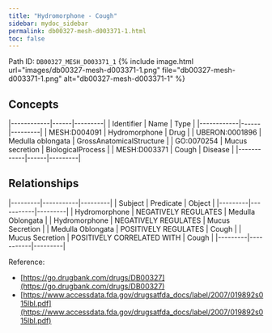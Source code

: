 ```yaml
---
title: "Hydromorphone - Cough"
sidebar: mydoc_sidebar
permalink: db00327-mesh-d003371-1.html
toc: false 
---
```



Path ID: `DB00327_MESH_D003371_1`
{% include image.html url="images/db00327-mesh-d003371-1.png" file="db00327-mesh-d003371-1.png" alt="db00327-mesh-d003371-1" %}

## Concepts

|------------|------|---------|
| Identifier | Name | Type    |
|------------|------|---------|
| MESH:D004091 | Hydromorphone | Drug |
| UBERON:0001896 | Medulla oblongata | GrossAnatomicalStructure |
| GO:0070254 | Mucus secretion | BiologicalProcess |
| MESH:D003371 | Cough | Disease |
|------------|------|---------|

## Relationships

|---------|-----------|---------|
| Subject | Predicate | Object  |
|---------|-----------|---------|
| Hydromorphone | NEGATIVELY REGULATES | Medulla Oblongata |
| Hydromorphone | NEGATIVELY REGULATES | Mucus Secretion |
| Medulla Oblongata | POSITIVELY REGULATES | Cough |
| Mucus Secretion | POSITIVELY CORRELATED WITH | Cough |
|---------|-----------|---------|

Reference: 
  - [https://go.drugbank.com/drugs/DB00327](https://go.drugbank.com/drugs/DB00327)
  - [https://www.accessdata.fda.gov/drugsatfda_docs/label/2007/019892s015lbl.pdf](https://www.accessdata.fda.gov/drugsatfda_docs/label/2007/019892s015lbl.pdf)
